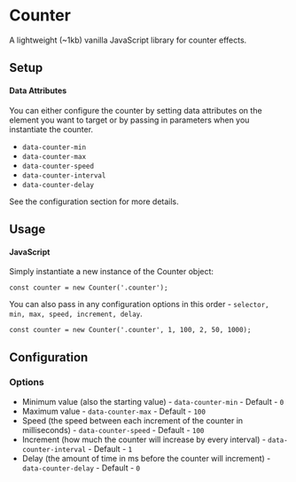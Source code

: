 # Counter

A lightweight (~1kb) vanilla JavaScript library for counter effects.

## Setup

#### Data Attributes

You can either configure the counter by setting data attributes on the element you want to target or by passing in parameters when you instantiate the counter.

- `data-counter-min`
- `data-counter-max`
- `data-counter-speed`
- `data-counter-interval`
- `data-counter-delay`

See the configuration section for more details.

## Usage

#### JavaScript

Simply instantiate a new instance of the Counter object:

`const counter = new Counter('.counter');`

You can also pass in any configuration options in this order - `selector, min, max, speed, increment, delay`.

`const counter = new Counter('.counter', 1, 100, 2, 50, 1000);`

## Configuration 

### Options

- Minimum value (also the starting value) - `data-counter-min` - Default - `0`
- Maximum value - `data-counter-max` - Default - `100`
- Speed (the speed between each increment of the counter in milliseconds) - `data-counter-speed` - Default - `100`
- Increment (how much the counter will increase by every interval) - `data-counter-interval` - Default - `1`
- Delay (the amount of time in ms before the counter will increment) - `data-counter-delay` - Default - `0`
